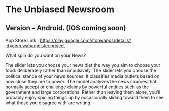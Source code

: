 # The Unbiased Newsroom
## Version - Android. (IOS coming soon)

App Store Link : https://play.google.com/store/apps/details?id=com.wabameister.project

What spin do you want on your News?

The slider lets you choose your news diet the way you aim to choose your food: deliberately rather than impulsively. The slider lets you choose the political stance of your news sources. It classifies media outlets based on how close they are to power. The model analyzes the news sources that normally accept or challenge claims by powerful entities such as the government and large corporations. Rather than leaving them alone, you’ll probably enjoy spicing things up by occasionally sliding toward them to see what those you disagree with are writing.

